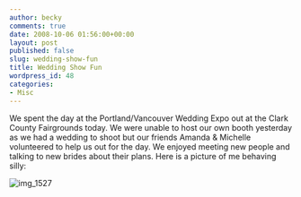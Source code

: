 ```yaml
---
author: becky
comments: true
date: 2008-10-06 01:56:00+00:00
layout: post
published: false
slug: wedding-show-fun
title: Wedding Show Fun
wordpress_id: 48
categories:
- Misc
---
```


We spent the day at the Portland/Vancouver Wedding Expo out at the Clark County Fairgrounds today. We were unable to host our own booth yesterday as we had a wedding to shoot but our friends Amanda & Michelle volunteered to help us out for the day. We enjoyed meeting new people and talking to new brides about their plans. Here is a picture of me behaving silly:


![img_1527](http://bagdanoffphoto.com/wordpress/wp-content/uploads/2008/10/img_1527-300x225.jpg)
